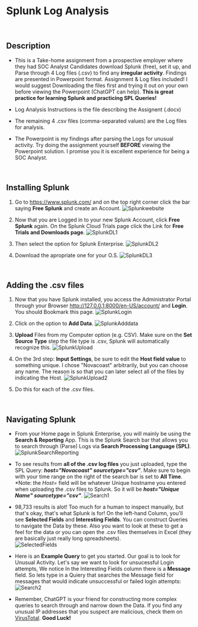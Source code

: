 <h1>Splunk Log Analysis</h1>
<br>

<h2>Description</h2>

- This is a Take-home assignment from a prospective employer where they had SOC Analyst Candidates download Splunk (free), set it up, and Parse through 4 Log files (.csv) to find any <b>irregular activity</b>. Findings are presented in Powerpoint format. Assignment & Log files included! I would suggest Downloading the files first and trying it out on your own before viewing the Powerpoint (ChatGPT can help). <b>This is great practice for learning Splunk and practicing SPL Queries!</b>

- Log Analysis Instructions is the file describing the Assignent (.docx)
- The remaining 4 .csv files (comma-separated values) are the Log files for analysis. 
- The Powerpoint is my findings after parsing the Logs for unusual activity. Try doing the assignment yourself <b>BEFORE</b> viewing the Powerpoint solution. I promise you it is excellent experience for being a SOC Analyst.
<br>

<h2>Installing Splunk</h2>

1. Go to https://www.splunk.com/ and on the top right corner click the bar saying <b>Free Splunk</b> and create an Account.
 ![Splunkwebsite](https://github.com/user-attachments/assets/2156450e-0424-469b-bbfa-81b60743a52e)

2. Now that you are Logged in to your new Splunk Account, click <b>Free Splunk</b> again. On the Splunk Cloud Trials page click the Link for <b>Free Trials and Downloads page</b>.
   ![SplunkDL1](https://github.com/user-attachments/assets/e219d381-7537-4009-83df-4848af179662)

3. Then select the option for Splunk Enterprise.
   ![SplunkDL2](https://github.com/user-attachments/assets/5b244085-5f25-4bf6-a178-b58cabc94aaa)

4. Download the apropriate one for your O.S.
   ![SplunkDL3](https://github.com/user-attachments/assets/5bc8b55a-d19d-44e0-9951-4c2cc911e4c0)
<br>

<h2>Adding the .csv files</h2>

1. Now that you have Splunk installed, you access the Administrator Portal through your Browser http://127.0.0.1:8000/en-US/account/ and <b>Login</b>. You should Bookmark this page.
   ![SplunkLogin](https://github.com/user-attachments/assets/91400672-a15a-4950-a152-da276b6b52cf)

2. Click on the option to <b>Add Data</b>.
   ![SplunkAdddata](https://github.com/user-attachments/assets/07d6f3ec-09fc-4e27-8051-34b42bdf5b48)

3. <b>Upload</b> Files from my Computer option (e.g. CSV). Make sure on the <b>Set Source Type</b> step the file type is .csv, Splunk will automatically recognize this.
   ![SplunkUpload](https://github.com/user-attachments/assets/66188635-f184-45b2-8700-e5ee65ba38d7)

4. On the 3rd step: <b>Input Settings</b>, be sure to edit the <b>Host field value</b> to something unique. I chose "Novacoast" arbitrarily, but you can choose any name. The reason is so that you can later select all of the files by indicating the Host.
   ![SplunkUpload2](https://github.com/user-attachments/assets/f76431cc-1b8a-45ad-acd5-e14e37f53bc5)

5. Do this for each of the .csv files.
<br>

<h2>Navigating Splunk</h2>

- From your Home page in Splunk Enterprise, you will mainly be using the <b>Search & Reporting</b> App. This is the Splunk Search bar that allows you to search through (Parse) Logs via <b>Search Processing Language (SPL)</b>.
  ![SplunkSearchReporting](https://github.com/user-attachments/assets/09dec12f-e44a-4cbe-aa4d-01f90bd88e13)

- To see results from <b>all of the .csv log files</b> you just uploaded, type the SPL Query: <b><i>host="Novacoast" sourcetype="csv"</i></b>. Make sure to begin with your time range on the right of the search bar is set to <b>All Time</b>. *Note: the <i>Host=</i> field will be whatever Unique hostname you entered when uploading the .csv files to Splunk. So it will be <b><i>host="Unique Name" sourcetype="csv"</i></b>.
   ![Search1](https://github.com/user-attachments/assets/6334734e-b715-4712-a466-f8ada09da660)

- 98,733 results is alot! Too much for a human to inspect manually, but that's okay, that's what Splunk is for! On the left-hand Column,  you'll see <b>Selected Fields</b> and <b>Interesting Fields</b>. You can construct Queries to navigate the Data by these. Also you want to look at these to get a feel for the data or you can open the .csv files themselves in Excel (they are basically just really long spreadsheets).   
  ![SelectedFields](https://github.com/user-attachments/assets/110b8897-3b7e-4774-ac07-020aab0145f4)
  
- Here is an <b>Example Query</b> to get you started. Our goal is to look for Unusual Activity. Let's say we want to look for unsucessful Login attempts, We notice In the Interesting Fields column there is a <b>Message</b> field. So lets type in a Quiery that searches the Message field for messages that would indicate unsuccessful or failed login attempts:
   ![Search2](https://github.com/user-attachments/assets/b946d693-e512-4ee2-b9ec-4d9ad0f8390a)
  
- Remember, ChatGPT is your friend for constructing more complex queries to search through and narrow down the Data. If you find any unusual IP addresses that you suspect are malicious, check them on <a href="https://www.virustotal.com/gui/home/url" target="_blank">VirusTotal</a>. <b>Good Luck!</b>
